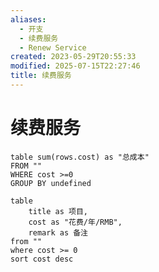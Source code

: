 ```yaml
---
aliases:
  - 开支
  - 续费服务
  - Renew Service
created: 2023-05-29T20:55:33
modified: 2025-07-15T22:27:46
title: 续费服务
---
```


# 续费服务

```dataview
table sum(rows.cost) as "总成本"
FROM ""
WHERE cost >=0
GROUP BY undefined
```

```dataview
table 
	title as 项目,
	cost as "花费/年/RMB",
	remark as 备注
from ""
where cost >= 0
sort cost desc
```
